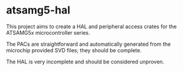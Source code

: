 # atsamg5-hal

This project aims to create a HAL and peripheral access crates for the ATSAMG5x microcontroller series. 

The PACs are straightforward and automatically generated from the microchip provided SVD files; they should be complete. 

The HAL is very incomplete and should be considered unproven.
